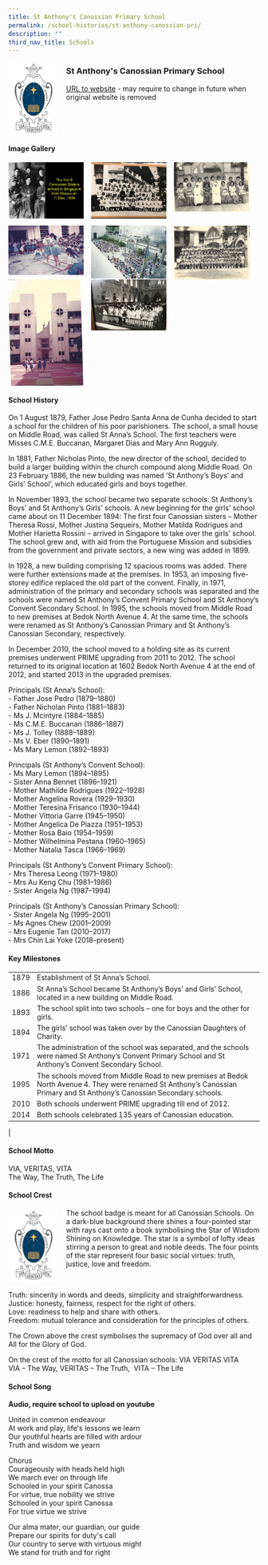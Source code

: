 ```yaml
---
title: St Anthony's Canossian Primary School
permalink: /school-histories/st-anthony-canossian-pri/
description: ""
third_nav_title: Schools
---
```

<img src="/images/stanthonycanossianpri1.png" style="width:20%;margin-right:15px;" align = "left">

### **St Anthony's Canossian Primary School**
[URL to website](https://stanthonyscanossianpri.moe.edu.sg/) - may require to change in future when original website is removed

<br clear="left">

#### **Image Gallery**

<p><a href="https://staging.d1yxymztqoj7qn.amplifyapp.com/images/stanthonycanossianpri2.jpg">  
<img src="/images/stanthonycanossianpri2.jpg" style="width:30%;margin-right:15px;" align = "left">
</a></p>

<p><a href="https://staging.d1yxymztqoj7qn.amplifyapp.com/images/stanthonycanossianpri3.jpg">  
<img src="/images/stanthonycanossianpri3.jpg" style="width:30%;margin-right:15px;" align = "left">
</a></p>

<p><a href="https://staging.d1yxymztqoj7qn.amplifyapp.com/images/stanthonycanossianpri4.jpg">  
<img src="/images/stanthonycanossianpri4.jpg" style="width:30%;margin-right:15px;" align = "left">
</a></p>

<br clear="left">

<p><a href="https://staging.d1yxymztqoj7qn.amplifyapp.com/images/stanthonycanossianpri5.jpg">  
<img src="/images/stanthonycanossianpri5.jpg" style="width:30%;margin-right:15px;" align = "left">
</a></p>

<p><a href="https://staging.d1yxymztqoj7qn.amplifyapp.com/images/stanthonycanossianpri6.jpg">  
<img src="/images/stanthonycanossianpri6.jpg" style="width:30%;margin-right:15px;" align = "left">
</a></p>

<p><a href="https://staging.d1yxymztqoj7qn.amplifyapp.com/images/stanthonycanossianpri7.jpg">  
<img src="/images/stanthonycanossianpri7.jpg" style="width:30%;margin-right:15px;" align = "left">
</a></p>

<p><a href="https://staging.d1yxymztqoj7qn.amplifyapp.com/images/stanthonycanossianpri8.jpg">  
<img src="/images/stanthonycanossianpri8.jpg" style="width:30%;margin-right:15px;" align = "left">
</a></p>

<p><a href="https://staging.d1yxymztqoj7qn.amplifyapp.com/images/stanthonycanossianpri9.jpg">  
<img src="/images/stanthonycanossianpri9.jpg" style="width:30%;margin-right:15px;" align = "left">
</a></p>

<br clear="left">

#### **School History**
On 1 August 1879, Father Jose Pedro Santa Anna de Cunha decided to start a school for the children of his poor parishioners. The school, a small house on Middle Road, was called St Anna’s School. The first teachers were Misses C.M.E. Buccanan, Margaret Dias and Mary Ann Rugguly.

In 1881, Father Nicholas Pinto, the new director of the school, decided to build a larger building within the church compound along Middle Road. On 23 February 1886, the new building was named ‘St Anthony’s Boys’ and Girls’ School’, which educated girls and boys together.

In November 1893, the school became two separate schools: St Anthony’s Boys’ and St Anthony’s Girls’ schools. A new beginning for the girls’ school came about on 11 December 1894: The first four Canossian sisters – Mother Theresa Rossi, Mother Justina Sequeirs, Mother Matilda Rodrigues and Mother Harietta Rossini – arrived in Singapore to take over the girls’ school. The school grew and, with aid from the Portuguese Mission and subsidies from the government and private sectors, a new wing was added in 1899.

In 1928, a new building comprising 12 spacious rooms was added. There were further extensions made at the premises. In 1953, an imposing five-storey edifice replaced the old part of the convent. Finally, in 1971, administration of the primary and secondary schools was separated and the schools were named St Anthony’s Convent Primary School and St Anthony’s Convent Secondary School. In 1995, the schools moved from Middle Road to new premises at Bedok North Avenue 4. At the same time, the schools were renamed as St Anthony’s Canossian Primary and St Anthony’s Canossian Secondary, respectively.

In December 2010, the school moved to a holding site as its current premises underwent PRIME upgrading from 2011 to 2012. The school returned to its original location at 1602 Bedok North Avenue 4 at the end of 2012, and started 2013 in the upgraded premises.

Principals (St Anna’s School):<br>
\- Father Jose Pedro (1879–1880)<br>
\- Father Nicholan Pinto (1881–1883)<br>
\- Ms J. Mcintyre (1884–1885)<br>
\- Ms C.M.E. Buccanan (1886–1887)<br>
\- Ms J. Tolley (1888–1889)<br>
\- Ms V. Eber (1890–1891)<br>
\- Ms Mary Lemon (1892–1893)

Principals (St Anthony’s Convent School):<br>
\- Ms Mary Lemon (1894–1895)<br>
\- Sister Anna Bennet (1896–1921)<br>
\- Mother Mathilde Rodrigues (1922–1928)<br>
\- Mother Angelina Rovera (1929–1930)<br>
\- Mother Teresina Frisanco (1930–1944)<br>
\- Mother Vittoria Garre (1945–1950)<br>
\- Mother Angelica De Piazza (1951–1953)<br>
\- Mother Rosa Baio (1954–1959)<br>
\- Mother Wilhelmina Pestana (1960–1965)<br>
\- Mother Natalia Tasca (1966–1969)

Principals (St Anthony’s Convent Primary School):<br>
\- Mrs Theresa Leong (1971–1980)<br>
\- Mrs Au Keng Chu (1981–1986)<br>
\- Sister Angela Ng (1987–1994)

Principals (St Anthony’s Canossian Primary School):<br>
\- Sister Angela Ng (1995–2001)<br>
\- Ms Agnes Chew (2001–2009)<br>
\- Mrs Eugenie Tan (2010–2017)<br>
\- Mrs Chin Lai Yoke (2018–present)

#### **Key Milestones**

|  |  |
|:---:|---|
| 1879 | Establishment of St Anna’s School. |
| 1886 | St Anna’s School became St Anthony’s Boys’ and Girls’ School, located in a new building on Middle Road. |
| 1893 | The school split into two schools – one for boys and the other for girls. |
| 1894 | The girls’ school was taken over by the Canossian Daughters of Charity. |
| 1971 | The administration of the school was separated, and the schools were named St Anthony’s Convent Primary School and St Anthony’s Convent Secondary School. |
| 1995 | The schools moved from Middle Road to new premises at Bedok North Avenue 4. They were renamed St Anthony’s Canossian Primary and St Anthony’s Canossian Secondary schools. |
| 2010 | Both schools underwent PRIME upgrading till end of 2012. |
| 2014 | Both schools celebrated 135 years of Canossian education. |
|

#### **School Motto**
VIA, VERITAS, VITA<br>
The Way, The Truth, The Life

#### **School Crest**
<img src="/images/stanthonycanossianpri1.png" style="width:20%;margin-right:15px;" align = "left">

The school badge is meant for all Canossian Schools. On a dark-blue background there shines a four-pointed star with rays cast onto a book symbolising the Star of Wisdom Shining on Knowledge. The star is a symbol of lofty ideas stirring a person to great and noble deeds. The four points of the star represent four basic social virtues: truth, justice, love and freedom.

<br clear="left">

Truth: sincerity in words and deeds, simplicity and straightforwardness.  
Justice: honesty, fairness, respect for the right of others.  
Love: readiness to help and share with others.  
Freedom: mutual tolerance and consideration for the principles of others.

The Crown above the crest symbolises the supremacy of God over all and All for the Glory of God.

On the crest of the motto for all Canossian schools: VIA VERITAS VITA<br>
VIA – The Way, VERITAS – The Truth,  VITA – The Life

#### **School Song**
**Audio, require school to upload on youtube**

United in common endeavour<br>
At work and play, life's lessons we learn<br>
Our youthful hearts are filled with ardour<br>
Truth and wisdom we yearn

Chorus<br>
Courageously with heads held high<br>
We march ever on through life<br>
Schooled in your spirit Canossa<br>
For virtue, true nobility we strive<br>
Schooled in your spirit Canossa<br>
For true virtue we strive

Our alma mater, our guardian, our guide<br>
Prepare our spirits for duty's call<br>
Our country to serve with virtuous might<br>
We stand for truth and for right